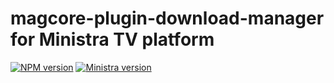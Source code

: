# magcore-plugin-download-manager for Ministra TV platform

[![NPM version](https://img.shields.io/npm/v/magcore-plugin-download-manager.svg?style=flat-square)](https://www.npmjs.com/package/magcore-plugin-download-manager)
[![Ministra version](https://img.shields.io/badge/Ministra-5.6.0-%23532560.svg?style=flat-square)](https://ministra.com)
